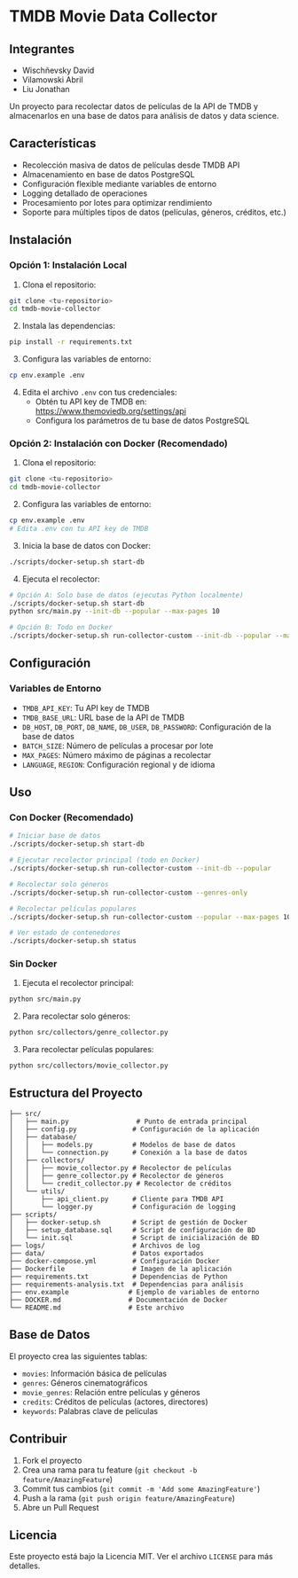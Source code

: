 # TMDB Movie Data Collector

## Integrantes

- Wischñevsky David
- Vilamowski Abril
- Liu Jonathan


Un proyecto para recolectar datos de películas de la API de TMDB y almacenarlos en una base de datos para análisis de datos y data science.

## Características

- Recolección masiva de datos de películas desde TMDB API
- Almacenamiento en base de datos PostgreSQL
- Configuración flexible mediante variables de entorno
- Logging detallado de operaciones
- Procesamiento por lotes para optimizar rendimiento
- Soporte para múltiples tipos de datos (películas, géneros, créditos, etc.)

## Instalación

### Opción 1: Instalación Local

1. Clona el repositorio:
```bash
git clone <tu-repositorio>
cd tmdb-movie-collector
```

2. Instala las dependencias:
```bash
pip install -r requirements.txt
```

3. Configura las variables de entorno:
```bash
cp env.example .env
```

4. Edita el archivo `.env` con tus credenciales:
   - Obtén tu API key de TMDB en: https://www.themoviedb.org/settings/api
   - Configura los parámetros de tu base de datos PostgreSQL

### Opción 2: Instalación con Docker (Recomendado)

1. Clona el repositorio:
```bash
git clone <tu-repositorio>
cd tmdb-movie-collector
```

2. Configura las variables de entorno:
```bash
cp env.example .env
# Edita .env con tu API key de TMDB
```

3. Inicia la base de datos con Docker:
```bash
./scripts/docker-setup.sh start-db
```

4. Ejecuta el recolector:
```bash
# Opción A: Solo base de datos (ejecutas Python localmente)
./scripts/docker-setup.sh start-db
python src/main.py --init-db --popular --max-pages 10

# Opción B: Todo en Docker
./scripts/docker-setup.sh run-collector-custom --init-db --popular --max-pages 10
```

## Configuración

### Variables de Entorno

- `TMDB_API_KEY`: Tu API key de TMDB
- `TMDB_BASE_URL`: URL base de la API de TMDB
- `DB_HOST`, `DB_PORT`, `DB_NAME`, `DB_USER`, `DB_PASSWORD`: Configuración de la base de datos
- `BATCH_SIZE`: Número de películas a procesar por lote
- `MAX_PAGES`: Número máximo de páginas a recolectar
- `LANGUAGE`, `REGION`: Configuración regional y de idioma

## Uso

### Con Docker (Recomendado)

```bash
# Iniciar base de datos
./scripts/docker-setup.sh start-db

# Ejecutar recolector principal (todo en Docker)
./scripts/docker-setup.sh run-collector-custom --init-db --popular

# Recolectar solo géneros
./scripts/docker-setup.sh run-collector-custom --genres-only

# Recolectar películas populares
./scripts/docker-setup.sh run-collector-custom --popular --max-pages 10

# Ver estado de contenedores
./scripts/docker-setup.sh status
```

### Sin Docker

1. Ejecuta el recolector principal:
```bash
python src/main.py
```

2. Para recolectar solo géneros:
```bash
python src/collectors/genre_collector.py
```

3. Para recolectar películas populares:
```bash
python src/collectors/movie_collector.py
```

## Estructura del Proyecto

```
├── src/
│   ├── main.py                 # Punto de entrada principal
│   ├── config.py              # Configuración de la aplicación
│   ├── database/
│   │   ├── models.py          # Modelos de base de datos
│   │   └── connection.py      # Conexión a la base de datos
│   ├── collectors/
│   │   ├── movie_collector.py # Recolector de películas
│   │   ├── genre_collector.py # Recolector de géneros
│   │   └── credit_collector.py # Recolector de créditos
│   └── utils/
│       ├── api_client.py      # Cliente para TMDB API
│       └── logger.py          # Configuración de logging
├── scripts/
│   ├── docker-setup.sh        # Script de gestión de Docker
│   ├── setup_database.sql     # Script de configuración de BD
│   └── init.sql               # Script de inicialización de BD
├── logs/                      # Archivos de log
├── data/                      # Datos exportados
├── docker-compose.yml         # Configuración Docker
├── Dockerfile                 # Imagen de la aplicación
├── requirements.txt           # Dependencias de Python
├── requirements-analysis.txt  # Dependencias para análisis
├── env.example               # Ejemplo de variables de entorno
├── DOCKER.md                 # Documentación de Docker
└── README.md                 # Este archivo
```

## Base de Datos

El proyecto crea las siguientes tablas:
- `movies`: Información básica de películas
- `genres`: Géneros cinematográficos
- `movie_genres`: Relación entre películas y géneros
- `credits`: Créditos de películas (actores, directores)
- `keywords`: Palabras clave de películas

## Contribuir

1. Fork el proyecto
2. Crea una rama para tu feature (`git checkout -b feature/AmazingFeature`)
3. Commit tus cambios (`git commit -m 'Add some AmazingFeature'`)
4. Push a la rama (`git push origin feature/AmazingFeature`)
5. Abre un Pull Request

## Licencia

Este proyecto está bajo la Licencia MIT. Ver el archivo `LICENSE` para más detalles.
